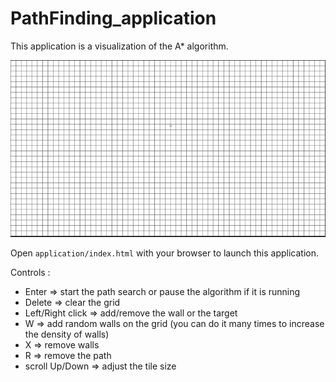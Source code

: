 # PathFinding_application

This application is a visualization of the A* algorithm.

<div align="center">
<img src="https://github.com/ValentinLe/PathFinding_application/blob/master/screenshots/demo.gif" alt="demo">
</div>

Open `application/index.html` with your browser to launch this application.

Controls :
- Enter => start the path search or pause the algorithm if it is running
- Delete => clear the grid
- Left/Right click => add/remove the wall or the target
- W => add random walls on the grid (you can do it many times to increase the density of walls)
- X => remove walls
- R => remove the path
- scroll Up/Down => adjust the tile size
